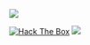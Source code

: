 <img src="cow.jpg">

<a href="https://app.hackthebox.com/profile/436295"><image src="https://www.hackthebox.eu/badge/image/436295" alt="Hack The Box" style="max-width: 256px; display: inline"></a>
<a href="https://tryhackme.com/p/nostromosec"><image src="https://raw.githubusercontent.com/mischaduebendorfer/mischaduebendorfer/main/assets/thm_propic.png" style="max-width: 256px; display: inline"></a>

<!--
**mischaduebendorfer/mischaduebendorfer** is a ✨ _special_ ✨ repository because its `README.md` (this file) appears on your GitHub profile.

Here are some ideas to get you started:

- 🔭 I’m currently working on ...
- 🌱 I’m currently learning ...
- 👯 I’m looking to collaborate on ...
- 🤔 I’m looking for help with ...
- 💬 Ask me about ...
- 📫 How to reach me: ...
- 😄 Pronouns: ...
- ⚡ Fun fact: ...
-->
